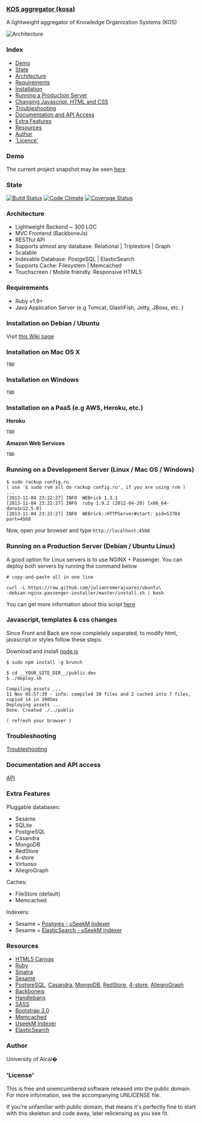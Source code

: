 ### [KOS aggregator (kosa)](http://ieru.github.io/kosa)

A lightweight aggregator of Knowledge Organization Systems (KOS)  

![Architecture](https://raw.github.com/ieru/kosa/master/kosa.png)


### Index

- [Demo](#demo)  
- [State](#state)  
- [Architecture](#architecture)  
- [Requirements](#requirements)  
- [Installation](#installation-on-debian--ubuntu)  
- [Running a Production Server](#running-on-a-development-server-linux--mac-os--windows)  
- [Changing Javascript, HTML and CSS](#javascript-templates--css-changes)  
- [Troubleshooting](#troubleshooting)  
- [Documentation and API Access](#documentation-and-api-access)  
- [Extra Features](#extra-features)  
- [Resources](#resources)  
- [Author](#author)  
- ['Licence'](#license)  

### Demo

The current project snapshot may be seen [here](http://kos.appgee.net)

### State  

[![Build Status](https://travis-ci.org/ieru/kosa.png?branch=master)](https://travis-ci.org/ieru/kosa) [![Code Climate](https://codeclimate.com/github/ieru/kosa.png)](https://codeclimate.com/github/ieru/kosa) [![Coverage Status](https://coveralls.io/repos/ieru/kosa/badge.png)](https://coveralls.io/r/ieru/kosa)

### Architecture

- Lightweight Backend ~ 300 LOC
- MVC Frontend (BackboneJs)
- RESTful APi
- Supports almost any database. Relational | Triplestore | Graph
- Scalable
- Indexable Database: PostgeSQL | ElasticSearch
- Supports Cache: Filesystem | Memcached
- Touchscreen / Mobile friendly. Responsive HTML5


### Requirements

- Ruby v1.9+
- Java Application Server (e.g Tomcat, GlashFish, Jetty, JBoss, etc. )


### Installation on Debian / Ubuntu

Visit [this Wiki page](//github.com/ieru/kosa/wiki/Installation-on-Debian---Ubuntu-Linux.-Recommended)

### Installation on Mac OS X

```
TBD
```

### Installation on Windows

```
TBD
```

### Installation on a PaaS (e.g AWS, Heroku, etc.)

**Heroku**  
```
TBD
```

**Amazon Web Services**
```
TBD
```

### Running on a Development Server (Linux / Mac OS / Windows)

```
$ sudo rackup config.ru
( use '$ sudo rvm all do rackup config.ru', if you are using rvm )
...
[2013-11-04 23:22:27] INFO  WEBrick 1.3.1
[2013-11-04 23:22:27] INFO  ruby 1.9.2 (2012-04-20) [x86_64-darwin12.5.0]
[2013-11-04 23:22:27] INFO  WEBrick::HTTPServer#start: pid=53704 port=4568
```

Now, open your browser and type ````http://localhost:4568````

### Running on a Production Server (Debian / Ubuntu Linux)

A good option for Linux servers is to use NGINX + Passenger. You can deploy 
both servers by running the command below

    # copy-and-paste all in one line
    
    curl -L https://raw.github.com/julianromerajuarez/ubuntu\
    -debian-nginx-passenger-installer/master/install.sh | bash 

You can get more information about this script [here](https://github.com/julianromerajuarez/ubuntu-debian-nginx-passenger-installer)

### Javascript, templates & css changes

Since Front and Back are now completely separated, to modify html, javascript or
styles follow these steps:  

    
Download and install [node.js](http://nodejs.org/download/)
    
    $ sudo npm install -g brunch
    
    $ cd __YOUR_SITE_DIR__/public.dev
    $ ./deploy.sh

    Compiling assets ...
    11 Nov 05:57:39 - info: compiled 30 files and 2 cached into 7 files, copied 14 in 3905ms
    Deploying assets ...
    Done. Created ./../public
    
    ( refresh your browser )

### Troubleshooting

[Troubleshooting](https://github.com/ieru/kosa/wiki/Troubleshooting)

### Documentation and API access

[API](https://github.com/ieru/kosa/wiki/Kosa-RESTful-API)


### Extra Features

Pluggable databases:
- Sesame
- SQLite
- PostgreSQL 
- Casandra
- MongoDB
- RedStore
- 4-store
- Virtuoso
- AllegroGraph

Caches:
- FileStore (default)
- Memcached

Indexers:
- Sesame + [Postgres - uSeekM Indexer](https://dev.opensahara.com/projects/useekm)
- Sesame + [ElasticSearch - uSeekM Indexer](https://dev.opensahara.com/projects/useekm)


### Resources

- [HTML5 Canvas](http://www.w3.org/html/logo/)
- [Ruby](https://www.ruby-lang.org)
- [Sinatra](http://www.sinatrarb.com/)
- [Sesame](http://www.openrdf.org/)
- [PostgreSQL](), [Casandra](), [MongoDB](), [RedStore](), [4-store](), [AllegroGraph]()
- [Backbonejs](http://backbonejs.org/)
- [Handlebarjs](http://handlebarsjs.com/)
- [SASS](http://sass-lang.com/)
- [Bootstrap 3.0](http://getbootstrap.com/)
- [Memcached](http://memcached.org/)
- [UseekM Indexer](https://dev.opensahara.com/projects/useekm)
- [ElasticSearch](http://www.elasticsearch.org/)


### Author

University of Alcal�

### 'License'

This is free and unemcumbered software released into the public domain. For more information, see the accompanying UNLICENSE file.

If you're unfamiliar with public domain, that means it's perfectly fine to start with this skeleton and code away, later relicensing as you see fit.


